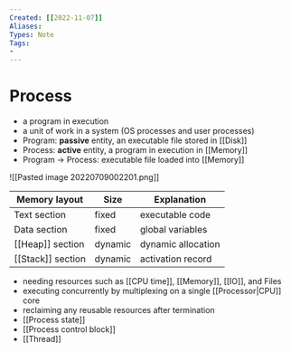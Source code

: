 ```yaml
---
Created: [[2022-11-07]]
Aliases: 
Types: Note
Tags: 
- 
---
```

# Process
- a program in execution
- a unit of work in a system (OS processes and user processes)
- Program: **passive** entity, an executable file stored in [[Disk]]
- Process: **active** entity, a program in execution in [[Memory]]
- Program → Process: executable file loaded into [[Memory]]

![[Pasted image 20220709002201.png]]

| Memory layout     | Size    | Explanation        |
| ----------------- | ------- | ------------------ |
| Text section      | fixed   | executable code    |
| Data section      | fixed   | global variables   |
| [[Heap]] section  | dynamic | dynamic allocation |
| [[Stack]] section | dynamic | activation record  |

- needing resources such as [[CPU time]], [[Memory]], [[IO]], and Files
- executing concurrently by multiplexing on a single [[Processor|CPU]] core
- reclaiming any reusable resources after termination
- [[Process state]]
- [[Process control block]]
- [[Thread]]

